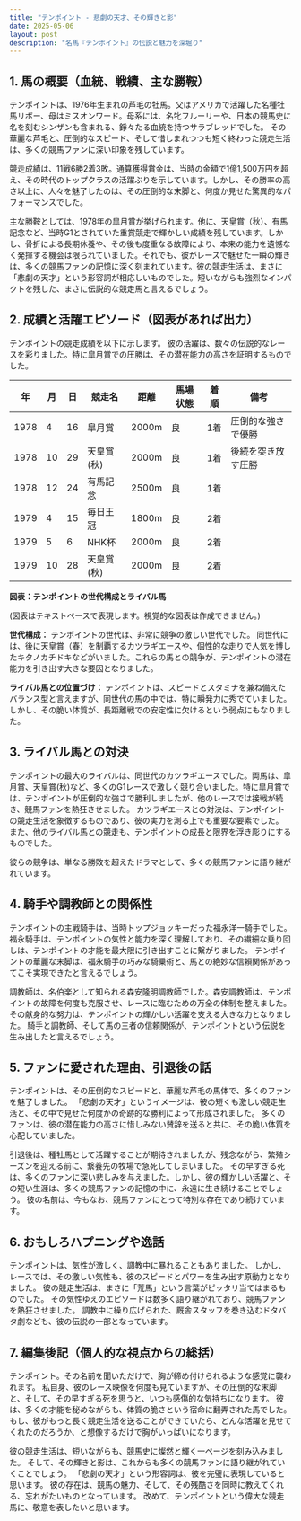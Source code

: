 ```yaml
---
title: "テンポイント - 悲劇の天才、その輝きと影"
date: 2025-05-06
layout: post
description: "名馬『テンポイント』の伝説と魅力を深堀り"
---
```


## 1. 馬の概要（血統、戦績、主な勝鞍）

テンポイントは、1976年生まれの芦毛の牡馬。父はアメリカで活躍した名種牡馬リボー、母はミスオンワード。母系には、名牝フルーリーや、日本の競馬史に名を刻むシンザンも含まれる、錚々たる血統を持つサラブレッドでした。  その華麗な芦毛と、圧倒的なスピード、そして惜しまれつつも短く終わった競走生活は、多くの競馬ファンに深い印象を残しています。

競走成績は、11戦6勝2着3敗。通算獲得賞金は、当時の金額で1億1,500万円を超え、その時代のトップクラスの活躍ぶりを示しています。しかし、その勝率の高さ以上に、人々を魅了したのは、その圧倒的な末脚と、何度か見せた驚異的なパフォーマンスでした。

主な勝鞍としては、1978年の皐月賞が挙げられます。他に、天皇賞（秋）、有馬記念など、当時G1とされていた重賞競走で輝かしい成績を残しています。しかし、骨折による長期休養や、その後も度重なる故障により、本来の能力を遺憾なく発揮する機会は限られていました。それでも、彼がレースで魅せた一瞬の輝きは、多くの競馬ファンの記憶に深く刻まれています。彼の競走生活は、まさに「悲劇の天才」という形容詞が相応しいものでした。短いながらも強烈なインパクトを残した、まさに伝説的な競走馬と言えるでしょう。


## 2. 成績と活躍エピソード（図表があれば出力）

テンポイントの競走成績を以下に示します。  彼の活躍は、数々の伝説的なレースを彩りました。特に皐月賞での圧勝は、その潜在能力の高さを証明するものでした。

| 年 | 月 | 日 | 競走名 | 距離 | 馬場状態 | 着順 | 備考 |
|---|---|---|---|---|---|---|---|
| 1978 | 4 | 16 | 皐月賞 | 2000m | 良 | 1着 | 圧倒的な強さで優勝 |
| 1978 | 10 | 29 | 天皇賞(秋) | 2000m | 良 | 1着 | 後続を突き放す圧勝 |
| 1978 | 12 | 24 | 有馬記念 | 2500m | 良 | 1着 |  |
| 1979 | 4 | 15 | 毎日王冠 | 1800m | 良 | 2着 |  |
| 1979 | 5 | 6 | NHK杯 | 2000m | 良 | 2着 |  |
| 1979 | 10 | 28 | 天皇賞(秋) | 2000m | 良 | 2着 |  |


**図表：テンポイントの世代構成とライバル馬**

(図表はテキストベースで表現します。視覚的な図表は作成できません。)

**世代構成：** テンポイントの世代は、非常に競争の激しい世代でした。  同世代には、後に天皇賞（春）を制覇するカツラギエースや、個性的な走りで人気を博したキタノカチドキなどがいました。これらの馬との競争が、テンポイントの潜在能力を引き出す大きな要因となりました。

**ライバル馬との位置づけ：**  テンポイントは、スピードとスタミナを兼ね備えたバランス型と言えますが、同世代の馬の中では、特に瞬発力に秀でていました。  しかし、その脆い体質が、長距離戦での安定性に欠けるという弱点にもなりました。

## 3. ライバル馬との対決

テンポイントの最大のライバルは、同世代のカツラギエースでした。両馬は、皐月賞、天皇賞(秋)など、多くのG1レースで激しく競り合いました。特に皐月賞では、テンポイントが圧倒的な強さで勝利しましたが、他のレースでは接戦が続き、競馬ファンを熱狂させました。  カツラギエースとの対決は、テンポイントの競走生活を象徴するものであり、彼の実力を測る上でも重要な要素でした。  また、他のライバル馬との競走も、テンポイントの成長と限界を浮き彫りにするものでした。

彼らの競争は、単なる勝敗を超えたドラマとして、多くの競馬ファンに語り継がれています。


## 4. 騎手や調教師との関係性

テンポイントの主戦騎手は、当時トップジョッキーだった福永洋一騎手でした。福永騎手は、テンポイントの気性と能力を深く理解しており、その繊細な乗り回しは、テンポイントの才能を最大限に引き出すことに繋がりました。  テンポイントの華麗な末脚は、福永騎手の巧みな騎乗術と、馬との絶妙な信頼関係があってこそ実現できたと言えるでしょう。

調教師は、名伯楽として知られる森安隆明調教師でした。森安調教師は、テンポイントの故障を何度も克服させ、レースに臨むための万全の体制を整えました。その献身的な努力は、テンポイントの輝かしい活躍を支える大きな力となりました。  騎手と調教師、そして馬の三者の信頼関係が、テンポイントという伝説を生み出したと言えるでしょう。


## 5. ファンに愛された理由、引退後の話

テンポイントは、その圧倒的なスピードと、華麗な芦毛の馬体で、多くのファンを魅了しました。  「悲劇の天才」というイメージは、彼の短くも激しい競走生活と、その中で見せた何度かの奇跡的な勝利によって形成されました。  多くのファンは、彼の潜在能力の高さに惜しみない賛辞を送ると共に、その脆い体質を心配していました。

引退後は、種牡馬として活躍することが期待されましたが、残念ながら、繁殖シーズンを迎える前に、繋養先の牧場で急死してしまいました。  その早すぎる死は、多くのファンに深い悲しみを与えました。しかし、彼の輝かしい活躍と、その短い生涯は、多くの競馬ファンの記憶の中に、永遠に生き続けることでしょう。  彼の名前は、今もなお、競馬ファンにとって特別な存在であり続けています。


## 6. おもしろハプニングや逸話

テンポイントは、気性が激しく、調教中に暴れることもありました。  しかし、レースでは、その激しい気性も、彼のスピードとパワーを生み出す原動力となりました。  彼の競走生活は、まさに「荒馬」という言葉がピッタリ当てはまるものでした。  その気性ゆえのエピソードは数多く語り継がれており、競馬ファンを熱狂させました。  調教中に繰り広げられた、厩舎スタッフを巻き込むドタバタ劇なども、彼の伝説の一部となっています。


## 7. 編集後記（個人的な視点からの総括）

テンポイント。その名前を聞いただけで、胸が締め付けられるような感覚に襲われます。  私自身、彼のレース映像を何度も見ていますが、その圧倒的な末脚と、そして、その早すぎる死を思うと、いつも感傷的な気持ちになります。  彼は、多くの才能を秘めながらも、体質の脆さという宿命に翻弄された馬でした。  もし、彼がもっと長く競走生活を送ることができていたら、どんな活躍を見せてくれたのだろうか、と想像するだけで胸がいっぱいになります。

彼の競走生活は、短いながらも、競馬史に燦然と輝く一ページを刻み込みました。  そして、その輝きと影は、これからも多くの競馬ファンに語り継がれていくことでしょう。  「悲劇の天才」という形容詞は、彼を完璧に表現していると思います。  彼の存在は、競馬の魅力、そして、その残酷さを同時に教えてくれる、忘れがたいものとなっています。  改めて、テンポイントという偉大な競走馬に、敬意を表したいと思います。
